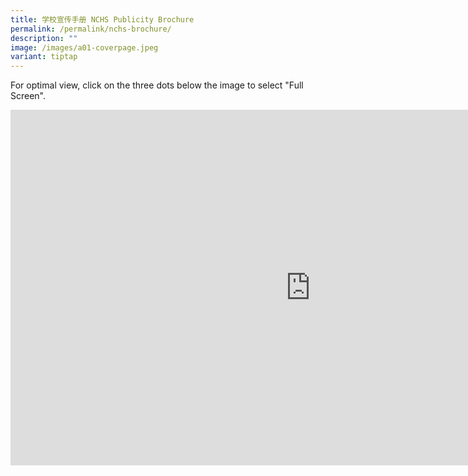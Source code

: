 ```yaml
---
title: 学校宣传手册 NCHS Publicity Brochure
permalink: /permalink/nchs-brochure/
description: ""
image: /images/a01-coverpage.jpeg
variant: tiptap
---
```

<p>For optimal view, click on the three dots below the image to select "Full
Screen".</p>
<div class="iframe-wrapper">
<iframe height="569" width="960" allowfullscreen="true" frameborder="0" src="https://docs.google.com/presentation/d/e/2PACX-1vR5Eka34AngMV9AbyMd8gtNNb3JZ_neJtLrWNAHIPbTgbS6TnTv3GE-zkLzxePvBFzMmyA5Svb1VeXJ/pubembed?start=true&amp;loop=true&amp;delayms=30000"></iframe>
</div>
<p></p>